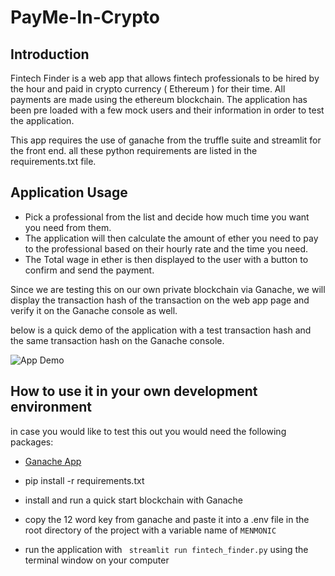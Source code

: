 # PayMe-In-Crypto

## Introduction

Fintech Finder is a web app that allows fintech professionals to be hired by the hour and paid in crypto currency ( Ethereum ) for their time. All payments are made using the ethereum blockchain. The application has been pre loaded with a few mock users and their information in order to test the application.

This app requires the use of ganache from the truffle suite and streamlit for the front end. all these python requirements are listed in the requirements.txt file.

## Application Usage

- Pick a professional from the list and decide how much time you want you need from them.   
- The application will then calculate the amount of ether you need to pay to the professional based on their hourly rate and the time you need.
- The Total wage in ether is then displayed to the user with a button to confirm and send the payment.

Since we are testing this on our own private blockchain via Ganache, we will display the transaction hash of the transaction on the web app page and verify it on the Ganache console as well. 

below is a quick demo of the application with a test transaction hash and the same transaction hash on the Ganache console.

![App Demo](imgs/app_demo.gif)

## How to use it in your own development environment

in case you would like to test this out you would need the following packages:

- [Ganache App](https://trufflesuite.com/ganache/)
- pip install -r requirements.txt 
- install and run a quick start blockchain with Ganache
- copy the 12 word key from ganache and paste it into a .env file in the root directory of the project with a variable name of `MENMONIC`

- run the application with ` streamlit run fintech_finder.py` using the terminal window on your computer

